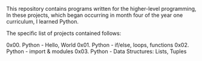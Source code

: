 This repository contains programs written for the higher-level programming, In these projects, which began occurring in month four of the year one curriculum, I learned Python.

The specific list of projects contained follows:

0x00. Python - Hello, World
0x01. Python - if/else, loops, functions
0x02. Python - import & modules
0x03. Python - Data Structures: Lists, Tuples
